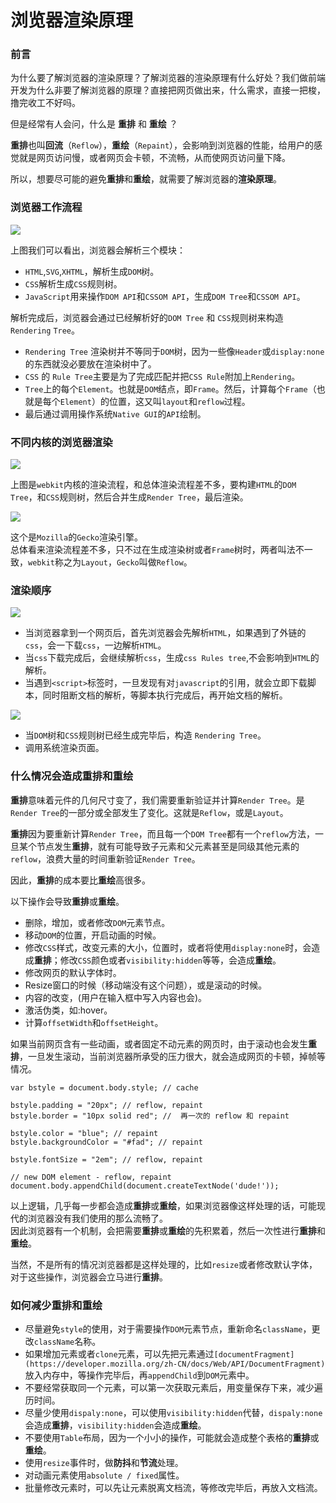 # 浏览器渲染原理

### 前言

为什么要了解浏览器的渲染原理？了解浏览器的渲染原理有什么好处？我们做前端开发为什么非要了解浏览器的原理？直接把网页做出来，什么需求，直接一把梭，撸完收工不好吗。

但是经常有人会问，什么是 **重排** 和 **重绘** ？

**重排**也叫**回流**（`Reflow`），**重绘**（`Repaint`），会影响到浏览器的性能，给用户的感觉就是网页访问慢，或者网页会卡顿，不流畅，从而使网页访问量下降。

所以，想要尽可能的避免**重排**和**重绘**，就需要了解浏览器的**渲染原理**。

### 浏览器工作流程

![](https://user-gold-cdn.xitu.io/2019/1/10/16836d0b7afebcdd?imageView2/0/w/1280/h/960/format/webp/ignore-error/1)

上图我们可以看出，浏览器会解析三个模块：

* `HTML`,`SVG`,`XHTML`，解析生成`DOM`树。
* `CSS`解析生成`CSS`规则树。
* `JavaScript`用来操作`DOM API`和`CSSOM API`，生成`DOM Tree`和`CSSOM API`。

解析完成后，浏览器会通过已经解析好的`DOM Tree` 和 `CSS`规则树来构造 `Rendering` `Tree`。

* `Rendering Tree` 渲染树并不等同于`DOM`树，因为一些像`Header`或`display:none`的东西就没必要放在渲染树中了。
* `CSS` 的 `Rule Tree`主要是为了完成匹配并把`CSS Rule`附加上`Rendering`。
* `Tree`上的每个`Element`。也就是`DOM`结点，即`Frame`。然后，计算每个`Frame`（也就是每个`Element`）的位置，这又叫`layout`和`reflow`过程。
* 最后通过调用操作系统`Native GUI`的`API`绘制。

### 不同内核的浏览器渲染

![](https://user-gold-cdn.xitu.io/2019/1/10/16836ec4fcc37d74?imageView2/0/w/1280/h/960/format/webp/ignore-error/1)

上图是`webkit`内核的渲染流程，和总体渲染流程差不多，要构建`HTML`的`DOM Tree`，和`CSS`规则树，然后合并生成`Render Tree`，最后渲染。

![](https://user-gold-cdn.xitu.io/2019/1/10/16836f26e5a17b6a?imageView2/0/w/1280/h/960/format/webp/ignore-error/1)

这个是`Mozilla`的`Gecko`渲染引擎。  
总体看来渲染流程差不多，只不过在生成渲染树或者`Frame`树时，两者叫法不一致，`webkit`称之为`Layout`，`Gecko`叫做`Reflow`。

### 渲染顺序

![](https://user-gold-cdn.xitu.io/2019/1/10/16836f8fa40fd40d?imageView2/0/w/1280/h/960/format/webp/ignore-error/1)

* 当浏览器拿到一个网页后，首先浏览器会先解析`HTML`，如果遇到了外链的`css`，会一下载`css`，一边解析`HTML`。
* 当`css`下载完成后，会继续解析`css`，生成`css Rules tree`,不会影响到`HTML`的解析。
* 当遇到`<script>`标签时，一旦发现有对`javascript`的引用，就会立即下载脚本，同时阻断文档的解析，等脚本执行完成后，再开始文档的解析。

![](https://user-gold-cdn.xitu.io/2019/1/10/16837049dfc8bf00?imageView2/0/w/1280/h/960/format/webp/ignore-error/1)

* 当`DOM`树和`CSS`规则树已经生成完毕后，构造 `Rendering Tree`。
* 调用系统渲染页面。

### 什么情况会造成重排和重绘

**重排**意味着元件的几何尺寸变了，我们需要重新验证并计算`Render Tree`。是`Render Tree`的一部分或全部发生了变化。这就是`Reflow`，或是`Layout`。

**重排**因为要重新计算`Render Tree`，而且每一个`DOM Tree`都有一个`reflow`方法，一旦某个节点发生**重排**，就有可能导致子元素和父元素甚至是同级其他元素的`reflow`，浪费大量的时间重新验证`Render Tree`。

因此，**重排**的成本要比**重绘**高很多。

以下操作会导致**重排**或**重绘**。

* 删除，增加，或者修改`DOM`元素节点。
* 移动`DOM`的位置，开启动画的时候。
* 修改`CSS`样式，改变元素的大小，位置时，或者将使用`display:none`时，会造成**重排**；修改`CSS`颜色或者`visibility:hidden`等等，会造成**重绘**。
* 修改网页的默认字体时。
* Resize窗口的时候（移动端没有这个问题），或是滚动的时候。
* 内容的改变，\(用户在输入框中写入内容也会\)。
* 激活伪类，如:hover。
* 计算`offsetWidth`和`offsetHeight`。

如果当前网页含有一些动画，或者固定不动元素的网页时，由于滚动也会发生**重排**，一旦发生滚动，当前浏览器所承受的压力很大，就会造成网页的卡顿，掉帧等情况。

```text
var bstyle = document.body.style; // cache
 
bstyle.padding = "20px"; // reflow, repaint
bstyle.border = "10px solid red"; //  再一次的 reflow 和 repaint
 
bstyle.color = "blue"; // repaint
bstyle.backgroundColor = "#fad"; // repaint
 
bstyle.fontSize = "2em"; // reflow, repaint
 
// new DOM element - reflow, repaint
document.body.appendChild(document.createTextNode('dude!'));
```

以上逻辑，几乎每一步都会造成**重排**或**重绘**，如果浏览器像这样处理的话，可能现代的浏览器没有我们使用的那么流畅了。  
 因此浏览器有一个机制，会把需要**重排**或**重绘**的先积累着，然后一次性进行**重排**和**重绘**。

当然，不是所有的情况浏览器都是这样处理的，比如`resize`或者修改默认字体，对于这些操作，浏览器会立马进行**重排**。

### 如何减少重排和重绘

* 尽量避免`style`的使用，对于需要操作`DOM`元素节点，重新命名`className`，更改`className`名称。
* 如果增加元素或者`clone`元素，可以先把元素通过`[documentFragment](https://developer.mozilla.org/zh-CN/docs/Web/API/DocumentFragment)`放入内存中，等操作完毕后，再`appendChild`到`DOM`元素中。
* 不要经常获取同一个元素，可以第一次获取元素后，用变量保存下来，减少遍历时间。
* 尽量少使用`dispaly:none`，可以使用`visibility:hidden`代替，`dispaly:none`会造成**重排**，`visibility:hidden`会造成**重绘**。
* 不要使用`Table`布局，因为一个小小的操作，可能就会造成整个表格的**重排**或**重绘**。
* 使用`resize`事件时，做**防抖**和**节流**处理。
* 对动画元素使用`absolute / fixed`属性。
* 批量修改元素时，可以先让元素脱离文档流，等修改完毕后，再放入文档流。

### 

